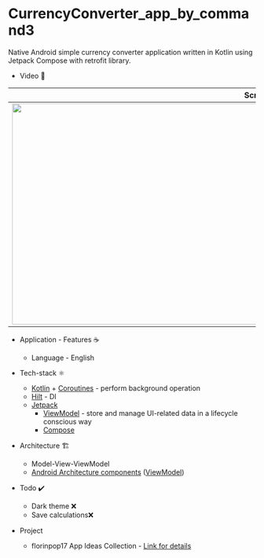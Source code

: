 # CurrencyConverter_app_by_command3

Native Android simple currency converter application written in Kotlin using Jetpack Compose with retrofit library.

* Video 🧪

|Screen|
|----------------------|
|<img src="https://user-images.githubusercontent.com/50905347/149989855-935385d6-7eac-4f86-a2cd-ade90bcd0aa8.gif" width="1000" height="450">|

* Application - Features ☕
   * Language - English

* Tech-stack ⚛️
    * [Kotlin](https://kotlinlang.org/) + [Coroutines](https://kotlinlang.org/docs/reference/coroutines-overview.html) - perform background operation
    * [Hilt](https://github.com/google/dagger) - DI
    * [Jetpack](https://developer.android.com/jetpack)
        * [ViewModel](https://developer.android.com/topic/libraries/architecture/viewmodel) - store and manage UI-related data in a lifecycle conscious way
        * [Compose](https://developer.android.com/jetpack/compose)
* Architecture 🏗️
    * Model-View-ViewModel
    * [Android Architecture components](https://developer.android.com/topic/libraries/architecture) ([ViewModel](https://developer.android.com/topic/libraries/architecture/viewmodel))
 
 * Todo ✔️
   * Dark theme ❌
   * Save calculations❌
   
 * Project 
   *  florinpop17 App Ideas Collection - [Link for details](https://github.com/florinpop17/app-ideas)

